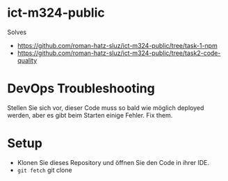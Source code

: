 # ict-m324-public

Solves

- https://github.com/roman-hatz-sluz/ict-m324-public/tree/task-1-npm
- https://github.com/roman-hatz-sluz/ict-m324-public/tree/task2-code-quality

# DevOps Troubleshooting

Stellen Sie sich vor, dieser Code muss so bald wie möglich deployed werden, aber es gibt beim Starten einige Fehler.
Fix them.

# Setup
- Klonen Sie dieses Repository und öffnen Sie den Code in ihrer IDE. 
- `git fetch` git clone
